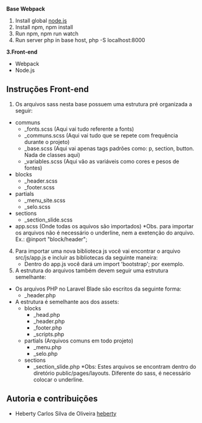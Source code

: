 **Base Webpack**

 1. Install global [node.js](https://nodejs.org/en/download/)
 2. Install npm, npm install
 3. Run npm, npm run watch
 4. Run server php in base host, php -S localhost:8000

**3.Front-end**

- Webpack
- Node.js

## Instruções Front-end

1. Os arquivos sass nesta base possuem uma estrutura pré organizada a seguir:
 - communs
 	- _fonts.scss (Aqui vai tudo referente a fonts)
	- _communs.scss (Aqui vai tudo que se repete com frequência durante o projeto)
	- _base.scss (Aqui vai apenas tags padrões como: p, section, button. Nada de classes aqui)
	- _variables.scss (Aqui vão as variáveis como cores e pesos de fontes)
 - blocks
 	- _header.scss 
	- _footer.scss
 - partials
 	- _menu_site.scss
	- _selo.scss
 - sections
 	- _section_slide.scss
 - app.scss (Onde todas os aquivos são importados)
 *Obs. para importar os arquivos não é necessário o underline, nem a exetenção do arquivo. Ex.: @inport "block/header";
4. Para importar uma nova biblioteca js você vai encontrar o arquivo src/js/app.js e incluir as bibliotecas da seguinte maneira:
	- Dentro do app.js você dará um import 'bootstrap'; por exemplo.
5. A estrutura do arquivos também devem seguir uma estrutura semelhante:
- Os arquivos PHP no Laravel Blade são escritos da seguinte forma:
	- _header.php
- A estrutura é semelhante aos dos assets:
	- blocks
		- _head.php
		- _header.php
		- _footer.php
		- _scripts.php
	- partials (Arquivos comuns em todo projeto)
		- _menu.php
		- _selo.php
	- sections
		- _section_slide.php
*Obs: Estes arquivos se encontram dentro do diretório public/pages/layouts. Diferente do sass, é necessário colocar o underline.

## Autoria e contribuições

- Heberty Carlos Silva de Oliveira [heberty](https://github.com/Heberty)